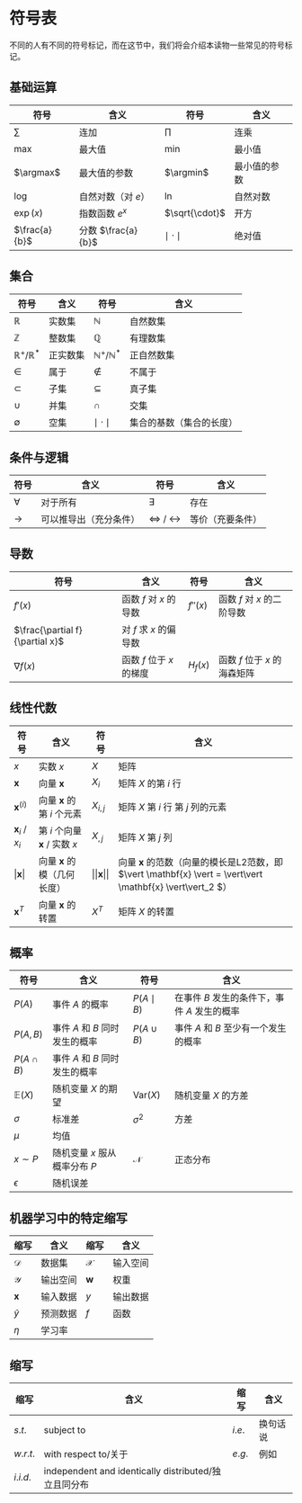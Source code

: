 # 符号表

不同的人有不同的符号标记，而在这节中，我们将会介绍本读物一些常见的符号标记。

## 基础运算

| 符号 | 含义 | 符号 | 含义 |
| --- | --- | --- | --- |
| $\sum$ | 连加 | $\prod$ | 连乘 |
| $\max$ | 最大值 | $\min$ | 最小值 |
| $\argmax$ | 最大值的参数 | $\argmin$ | 最小值的参数 |
| $\log$ | 自然对数（对 $e$） | $\ln$ | 自然对数 |
| $\exp(x)$ | 指数函数 $e^x$ | $\sqrt{\cdot}$ | 开方 |
| $\frac{a}{b}$ | 分数 $\frac{a}{b}$ | $\mid{\cdot}\mid$| 绝对值 |

## 集合

| 符号 | 含义 | 符号 | 含义 |
| --- | --- | --- | --- |
| $\mathbb{R}$ | 实数集 | $\mathbb{N}$ | 自然数集 |
| $\mathbb{Z}$ | 整数集 | $\mathbb{Q}$ | 有理数集 |
| $\mathbb{R}^+/\mathbb{R}^*$ | 正实数集 | $\mathbb{N}^+/\mathbb{N}^*$ | 正自然数集 |
| $\in$ | 属于 | $\notin$ | 不属于 |
| $\subset$ | 子集 | $\subseteq$ | 真子集 |
| $\cup$ | 并集 | $\cap$ | 交集 |
| $\emptyset$ | 空集 | $\mid \cdot \mid$ | 集合的基数（集合的长度） |

## 条件与逻辑

| 符号 | 含义 | 符号 | 含义 |
| --- | --- | --- | --- |
| $\forall$ | 对于所有 | $\exists$ | 存在 |
| $\rightarrow$ | 可以推导出（充分条件） | $\Leftrightarrow$ / $\leftrightarrow$ | 等价（充要条件） |

## 导数

| 符号 | 含义 | 符号 | 含义 |
| --- | --- | --- | --- |
| $f'(x)$ | 函数 $f$ 对 $x$ 的导数 | $f''(x)$ | 函数 $f$ 对 $x$ 的二阶导数 |
| $\frac{\partial f}{\partial x}$ | 对 $f$ 求 $x$ 的偏导数 |||
| $\nabla f(x)$ | 函数 $f$ 位于 $x$ 的梯度 | $H_f(x)$ | 函数 $f$ 位于 $x$ 的海森矩阵 |

## 线性代数

| 符号 | 含义 | 符号 | 含义 |
| --- | --- | --- | --- |
| $x$ | 实数  $x$  | $X$ | 矩阵 |
| $\mathbf{x}$ | 向量 $\mathbf{x}$ | $X_i$ | 矩阵 $X$ 的第 $i$ 行 |
| $\mathbf{x}^{(i)}$ | 向量 $\mathbf{x}$ 的第 $i$ 个元素 | $X_{i, j}$ | 矩阵 $X$ 第 $i$ 行 第 $j$ 列的元素 |
| $\mathbf{x}_i$ / $x_i$| 第 $i$ 个向量 $\mathbf{x}$ / 实数 $x$ | $X_{, j}$ | 矩阵 $X$ 第 $j$ 列 |
| $\vert \mathbf{x} \vert$ | 向量 $\mathbf{x}$ 的模（几何长度） | $\vert\vert \mathbf{x} \vert\vert$ | 向量 $\mathbf{x}$ 的范数（向量的模长是L2范数，即 $\vert \mathbf{x} \vert = \vert\vert \mathbf{x} \vert\vert_2 $）|
| $\mathbf{x}^T$ | 向量 $\mathbf{x}$ 的转置 | $X^T$ | 矩阵 $X$ 的转置 |

## 概率

| 符号 | 含义 | 符号 | 含义 |
| --- | --- | --- | --- |
| $P(A)$ | 事件 $A$ 的概率 | $P(A\mid B)$ | 在事件 $B$ 发生的条件下，事件 $A$ 发生的概率 |
| $P(A,B)$ | 事件 $A$ 和 $B$ 同时发生的概率 | $P(A\cup B)$ | 事件 $A$ 和 $B$ 至少有一个发生的概率 |
| $P(A\cap B)$ | 事件 $A$ 和 $B$ 同时发生的概率 | |
| $\mathbb{E}(X)$ | 随机变量 $X$ 的期望 | $\text{Var}(X)$ | 随机变量 $X$ 的方差 |
| $\sigma$ | 标准差 | $\sigma^2$ | 方差 |
| $\mu$ | 均值 |||
| $x \sim P$ | 随机变量 $x$ 服从概率分布 $P$ | $\mathcal{N}$ | 正态分布 |
| $\epsilon$ | 随机误差 |||

## 机器学习中的特定缩写

| 缩写 | 含义 | 缩写 | 含义 |
| --- | --- | --- | --- |
| $\mathcal{D}$ | 数据集 | $\mathcal{X}$ | 输入空间 |
| $\mathcal{Y}$ | 输出空间 | $\mathbf{w}$ | 权重 |
| $\mathbf{x}$ | 输入数据 | $y$ | 输出数据 |
| $\hat{y}$ | 预测数据 | $f$ | 函数 |
| $\eta$ | 学习率 |||


## 缩写

| 缩写 | 含义 | 缩写 | 含义 |
| --- | --- | --- | --- |
| $s.t.$ | subject to | $i.e.$ | 换句话说 |
| $w.r.t.$ | with respect to/关于 | $e.g.$ | 例如 |
| $i.i.d.$ | independent and identically distributed/独立且同分布 | |
